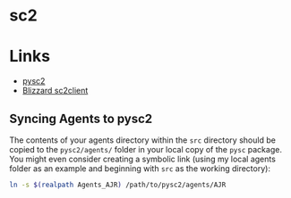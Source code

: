 # sc2
# Links
+ [pysc2](https://github.com/deepmind/pysc2)
+ [Blizzard sc2client](https://github.com/Blizzard/s2client-proto#downloads)

## Syncing Agents to pysc2
The contents of your agents directory within the `src` directory should be copied to the `pysc2/agents/`
 folder in your local copy of the `pysc` package.
You might even consider creating a symbolic link (using my local agents folder as an example and beginning with `src` 
 as the working directory):
```bash
ln -s $(realpath Agents_AJR) /path/to/pysc2/agents/AJR
```